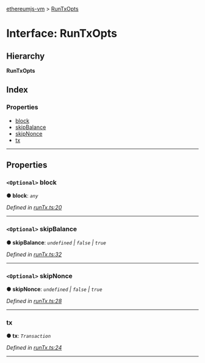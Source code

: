 [ethereumjs-vm](../README.md) > [RunTxOpts](../interfaces/runtxopts.md)

# Interface: RunTxOpts

## Hierarchy

**RunTxOpts**

## Index

### Properties

* [block](runtxopts.md#block)
* [skipBalance](runtxopts.md#skipbalance)
* [skipNonce](runtxopts.md#skipnonce)
* [tx](runtxopts.md#tx)

---

## Properties

<a id="block"></a>

### `<Optional>` block

**● block**: *`any`*

*Defined in [runTx.ts:20](https://github.com/ethereumjs/ethereumjs-vm/blob/7d27b6f/packages/vm/lib/runTx.ts#L20)*

___
<a id="skipbalance"></a>

### `<Optional>` skipBalance

**● skipBalance**: *`undefined` \| `false` \| `true`*

*Defined in [runTx.ts:32](https://github.com/ethereumjs/ethereumjs-vm/blob/7d27b6f/packages/vm/lib/runTx.ts#L32)*

___
<a id="skipnonce"></a>

### `<Optional>` skipNonce

**● skipNonce**: *`undefined` \| `false` \| `true`*

*Defined in [runTx.ts:28](https://github.com/ethereumjs/ethereumjs-vm/blob/7d27b6f/packages/vm/lib/runTx.ts#L28)*

___
<a id="tx"></a>

###  tx

**● tx**: *`Transaction`*

*Defined in [runTx.ts:24](https://github.com/ethereumjs/ethereumjs-vm/blob/7d27b6f/packages/vm/lib/runTx.ts#L24)*

___

